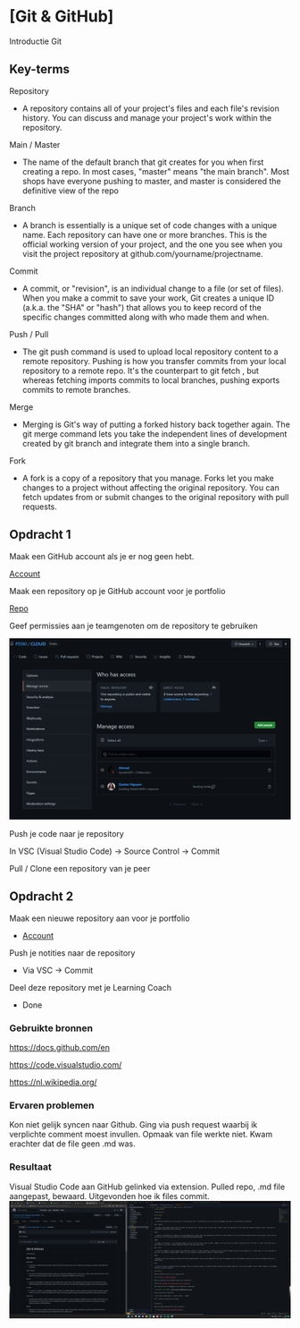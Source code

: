 # [Git & GitHub]

Introductie Git

## Key-terms

Repository

- A repository contains all of your project's files and each file's revision history. You can discuss and manage your project's work within the repository.

Main / Master

- The name of the default branch that git creates for you when first creating a repo. In most cases, "master" means "the main branch". Most shops have everyone pushing to master, and master is considered the definitive view of the repo

Branch

- A branch is essentially is a unique set of code changes with a unique name. Each repository can have one or more branches. This is the official working version of your project, and the one you see when you visit the project repository at github.com/yourname/projectname.

Commit

- A commit, or "revision", is an individual change to a file (or set of files). When you make a commit to save your work, Git creates a unique ID (a.k.a. the "SHA" or "hash") that allows you to keep record of the specific changes committed along with who made them and when.

Push / Pull

- The git push command is used to upload local repository content to a remote repository. Pushing is how you transfer commits from your local repository to a remote repo. It's the counterpart to git fetch , but whereas fetching imports commits to local branches, pushing exports commits to remote branches.

Merge

- Merging is Git's way of putting a forked history back together again. The git merge command lets you take the independent lines of development created by git branch and integrate them into a single branch.

Fork

- A fork is a copy of a repository that you manage. Forks let you make changes to a project without affecting the original repository. You can fetch updates from or submit changes to the original repository with pull requests.

## Opdracht 1

Maak een GitHub account als je er nog geen hebt.

[Account](https://github.com/P03KI)

Maak een repository op je GitHub account voor je portfolio

[Repo](https://github.com/techgrounds/cloud-6-repo-P03KI)

Geef permissies aan je teamgenoten om de repository te gebruiken

![screenshot van GitHub](../00_includes/TeamPermissions.png)

Push je code naar je repository

In VSC (Visual Studio Code) -> Source Control -> Commit

Pull / Clone een repository van je peer

## Opdracht 2

Maak een nieuwe repository aan voor je portfolio

- [Account](https://github.com/techgrounds/cloud-6-repo-P03KI)

Push je notities naar de repository

- Via VSC -> Commit

Deel deze repository met je Learning Coach

- Done

### Gebruikte bronnen

<https://docs.github.com/en>

<https://code.visualstudio.com/>

<https://nl.wikipedia.org/>

### Ervaren problemen

Kon niet gelijk syncen naar Github. Ging via push request waarbij ik verplichte comment moest invullen. Opmaak van file werkte niet. Kwam erachter dat de file geen .md was.

### Resultaat

Visual Studio Code aan GitHub gelinked via extension. Pulled repo, .md file aangepast, bewaard. Uitgevonden hoe ik files commit.
![screenshot Desktop](../00_includes/LNX/VSC_Git.png)
